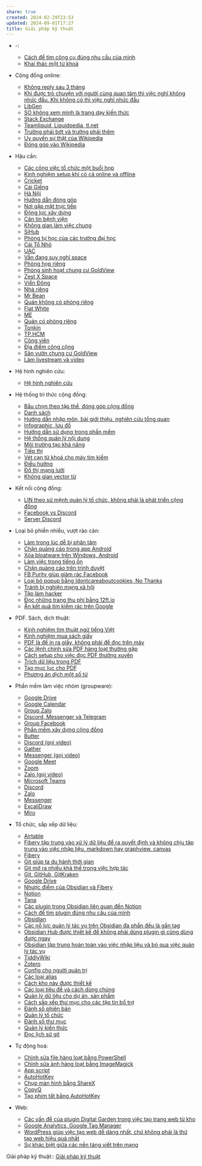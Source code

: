 ```yaml
---
share: true
created: 2024-02-29T23:53
updated: 2024-09-01T17:27
title: Giải pháp kỹ thuật
---
```


- \-: 
    - [Cách để tìm công cụ đúng nhu cầu của mình](./C%C3%A1ch%20%C4%91%E1%BB%83%20t%C3%ACm%20c%C3%B4ng%20c%E1%BB%A5%20%C4%91%C3%BAng%20nhu%20c%E1%BA%A7u%20c%E1%BB%A7a%20m%C3%ACnh.md)
    - [Khai thác một từ khoá](./Khai%20th%C3%A1c%20m%E1%BB%99t%20t%E1%BB%AB%20kho%C3%A1.md)

- Cộng đồng online: 
    - [Không reply sau 3 tháng](./C%E1%BB%99ng%20%C4%91%E1%BB%93ng%20online/Obsidian/Kh%C3%B4ng%20reply%20sau%203%20th%C3%A1ng.md)
    - [Khi được trò chuyện với người cùng quan tâm thì việc nghĩ không nhức đầu. Khi không có thì việc nghĩ nhức đầu](./C%E1%BB%99ng%20%C4%91%E1%BB%93ng%20online/Obsidian/Khi%20%C4%91%C6%B0%E1%BB%A3c%20tr%C3%B2%20chuy%E1%BB%87n%20v%E1%BB%9Bi%20ng%C6%B0%E1%BB%9Di%20c%C3%B9ng%20quan%20t%C3%A2m%20th%C3%AC%20vi%E1%BB%87c%20ngh%C4%A9%20kh%C3%B4ng%20nh%E1%BB%A9c%20%C4%91%E1%BA%A7u.%20Khi%20kh%C3%B4ng%20c%C3%B3%20th%C3%AC%20vi%E1%BB%87c%20ngh%C4%A9%20nh%E1%BB%A9c%20%C4%91%E1%BA%A7u.md)
    - [LibGen](./C%E1%BB%99ng%20%C4%91%E1%BB%93ng%20online/LibGen.md)
    - [SO không xem mình là trang dạy kiến thức](./C%E1%BB%99ng%20%C4%91%E1%BB%93ng%20online/Stack%20Exchange/SO%20kh%C3%B4ng%20xem%20m%C3%ACnh%20l%C3%A0%20trang%20d%E1%BA%A1y%20ki%E1%BA%BFn%20th%E1%BB%A9c.md)
    - [Stack Exchange](./C%E1%BB%99ng%20%C4%91%E1%BB%93ng%20online/Stack%20Exchange/index.md)
    - [Teamliquid, Liquidpedia, tl.net](./C%E1%BB%99ng%20%C4%91%E1%BB%93ng%20online/Teamliquid,%20Liquidpedia,%20tl.net.md)
    - [Trường phái bớt và trường phái thêm](./C%E1%BB%99ng%20%C4%91%E1%BB%93ng%20online/Wikipedia/Tr%C6%B0%E1%BB%9Dng%20ph%C3%A1i%20b%E1%BB%9Bt%20v%C3%A0%20tr%C6%B0%E1%BB%9Dng%20ph%C3%A1i%20th%C3%AAm.md)
    - [Uy quyền sự thật của Wikipedia](./C%E1%BB%99ng%20%C4%91%E1%BB%93ng%20online/Wikipedia/Uy%20quy%E1%BB%81n%20s%E1%BB%B1%20th%E1%BA%ADt%20c%E1%BB%A7a%20Wikipedia.md)
    - [Đóng góp vào Wikipedia](./C%E1%BB%99ng%20%C4%91%E1%BB%93ng%20online/Wikipedia/%C4%90%C3%B3ng%20g%C3%B3p%20v%C3%A0o%20Wikipedia.md)

- Hậu cần: 
    - [Các công việc tổ chức một buổi họp](./H%E1%BA%ADu%20c%E1%BA%A7n/C%C3%A1c%20c%C3%B4ng%20vi%E1%BB%87c%20t%E1%BB%95%20ch%E1%BB%A9c%20m%E1%BB%99t%20bu%E1%BB%95i%20h%E1%BB%8Dp.md)
    - [Kinh nghiệm setup khi có cả online và offline](./H%E1%BA%ADu%20c%E1%BA%A7n/Kinh%20nghi%E1%BB%87m%20setup%20khi%20c%C3%B3%20c%E1%BA%A3%20online%20v%C3%A0%20offline.md)
    - [Cricket](./H%E1%BA%ADu%20c%E1%BA%A7n/N%C6%A1i%20g%E1%BA%B7p%20m%E1%BA%B7t%20tr%E1%BB%B1c%20ti%E1%BA%BFp/H%C3%A0%20N%E1%BB%99i/Cricket.md)
    - [Cái Giếng](./H%E1%BA%ADu%20c%E1%BA%A7n/N%C6%A1i%20g%E1%BA%B7p%20m%E1%BA%B7t%20tr%E1%BB%B1c%20ti%E1%BA%BFp/H%C3%A0%20N%E1%BB%99i/C%C3%A1i%20Gi%E1%BA%BFng.md)
    - [Hà Nội](./H%E1%BA%ADu%20c%E1%BA%A7n/N%C6%A1i%20g%E1%BA%B7p%20m%E1%BA%B7t%20tr%E1%BB%B1c%20ti%E1%BA%BFp/H%C3%A0%20N%E1%BB%99i/index.md)
    - [Hướng dẫn đóng góp](./H%E1%BA%ADu%20c%E1%BA%A7n/N%C6%A1i%20g%E1%BA%B7p%20m%E1%BA%B7t%20tr%E1%BB%B1c%20ti%E1%BA%BFp/H%C6%B0%E1%BB%9Bng%20d%E1%BA%ABn%20%C4%91%C3%B3ng%20g%C3%B3p.md)
    - [Nơi gặp mặt trực tiếp](./H%E1%BA%ADu%20c%E1%BA%A7n/N%C6%A1i%20g%E1%BA%B7p%20m%E1%BA%B7t%20tr%E1%BB%B1c%20ti%E1%BA%BFp/index.md)
    - [Động lực xây dựng](./H%E1%BA%ADu%20c%E1%BA%A7n/N%C6%A1i%20g%E1%BA%B7p%20m%E1%BA%B7t%20tr%E1%BB%B1c%20ti%E1%BA%BFp/%C4%90%E1%BB%99ng%20l%E1%BB%B1c%20x%C3%A2y%20d%E1%BB%B1ng.md)
    - [Căn tin bệnh viện](./H%E1%BA%ADu%20c%E1%BA%A7n/N%C6%A1i%20g%E1%BA%B7p%20m%E1%BA%B7t%20tr%E1%BB%B1c%20ti%E1%BA%BFp/TP.HCM/Kh%C3%B4ng%20gian%20l%C3%A0m%20vi%E1%BB%87c%20chung/C%C4%83n%20tin%20b%E1%BB%87nh%20vi%E1%BB%87n.md)
    - [Không gian làm việc chung](./H%E1%BA%ADu%20c%E1%BA%A7n/N%C6%A1i%20g%E1%BA%B7p%20m%E1%BA%B7t%20tr%E1%BB%B1c%20ti%E1%BA%BFp/TP.HCM/Kh%C3%B4ng%20gian%20l%C3%A0m%20vi%E1%BB%87c%20chung/index.md)
    - [SiHub](./H%E1%BA%ADu%20c%E1%BA%A7n/N%C6%A1i%20g%E1%BA%B7p%20m%E1%BA%B7t%20tr%E1%BB%B1c%20ti%E1%BA%BFp/TP.HCM/Kh%C3%B4ng%20gian%20l%C3%A0m%20vi%E1%BB%87c%20chung/SiHub.md)
    - [Phòng tự học của các trường đại học](./H%E1%BA%ADu%20c%E1%BA%A7n/N%C6%A1i%20g%E1%BA%B7p%20m%E1%BA%B7t%20tr%E1%BB%B1c%20ti%E1%BA%BFp/TP.HCM/Kh%C3%B4ng%20gian%20l%C3%A0m%20vi%E1%BB%87c%20chung/Ph%C3%B2ng%20t%E1%BB%B1%20h%E1%BB%8Dc%20c%E1%BB%A7a%20c%C3%A1c%20tr%C6%B0%E1%BB%9Dng%20%C4%91%E1%BA%A1i%20h%E1%BB%8Dc.md)
    - [Cái Tổ Nhỏ](./H%E1%BA%ADu%20c%E1%BA%A7n/N%C6%A1i%20g%E1%BA%B7p%20m%E1%BA%B7t%20tr%E1%BB%B1c%20ti%E1%BA%BFp/TP.HCM/Ph%C3%B2ng%20h%E1%BB%8Dp%20ri%C3%AAng/C%C3%A1i%20T%E1%BB%95%20Nh%E1%BB%8F.md)
    - [UAC](./H%E1%BA%ADu%20c%E1%BA%A7n/N%C6%A1i%20g%E1%BA%B7p%20m%E1%BA%B7t%20tr%E1%BB%B1c%20ti%E1%BA%BFp/TP.HCM/Ph%C3%B2ng%20h%E1%BB%8Dp%20ri%C3%AAng/T%E1%BB%91i%20%C4%91a%2010%20ng%C6%B0%E1%BB%9Di/UAC.md)
    - [Vẫn đang suy nghĩ space](./H%E1%BA%ADu%20c%E1%BA%A7n/N%C6%A1i%20g%E1%BA%B7p%20m%E1%BA%B7t%20tr%E1%BB%B1c%20ti%E1%BA%BFp/TP.HCM/Ph%C3%B2ng%20h%E1%BB%8Dp%20ri%C3%AAng/T%E1%BB%91i%20%C4%91a%2010%20ng%C6%B0%E1%BB%9Di/V%E1%BA%ABn%20%C4%91ang%20suy%20ngh%C4%A9%20space.md)
    - [Phòng họp riêng](./H%E1%BA%ADu%20c%E1%BA%A7n/N%C6%A1i%20g%E1%BA%B7p%20m%E1%BA%B7t%20tr%E1%BB%B1c%20ti%E1%BA%BFp/TP.HCM/Ph%C3%B2ng%20h%E1%BB%8Dp%20ri%C3%AAng/index.md)
    - [Phòng sinh hoạt chung cư GoldView](./H%E1%BA%ADu%20c%E1%BA%A7n/N%C6%A1i%20g%E1%BA%B7p%20m%E1%BA%B7t%20tr%E1%BB%B1c%20ti%E1%BA%BFp/TP.HCM/Ph%C3%B2ng%20h%E1%BB%8Dp%20ri%C3%AAng/Ph%C3%B2ng%20sinh%20ho%E1%BA%A1t%20chung%20c%C6%B0%20GoldView.md)
    - [Zest X Space](./H%E1%BA%ADu%20c%E1%BA%A7n/N%C6%A1i%20g%E1%BA%B7p%20m%E1%BA%B7t%20tr%E1%BB%B1c%20ti%E1%BA%BFp/TP.HCM/Ph%C3%B2ng%20h%E1%BB%8Dp%20ri%C3%AAng/Zest%20X%20Space.md)
    - [Viễn Đông](./H%E1%BA%ADu%20c%E1%BA%A7n/N%C6%A1i%20g%E1%BA%B7p%20m%E1%BA%B7t%20tr%E1%BB%B1c%20ti%E1%BA%BFp/TP.HCM/Ph%C3%B2ng%20h%E1%BB%8Dp%20ri%C3%AAng/Vi%E1%BB%85n%20%C4%90%C3%B4ng.md)
    - [Nhà riêng](./H%E1%BA%ADu%20c%E1%BA%A7n/N%C6%A1i%20g%E1%BA%B7p%20m%E1%BA%B7t%20tr%E1%BB%B1c%20ti%E1%BA%BFp/TP.HCM/Nh%C3%A0%20ri%C3%AAng/index.md)
    - [Mr Bean](./H%E1%BA%ADu%20c%E1%BA%A7n/N%C6%A1i%20g%E1%BA%B7p%20m%E1%BA%B7t%20tr%E1%BB%B1c%20ti%E1%BA%BFp/TP.HCM/Qu%C3%A1n%20kh%C3%B4ng%20c%C3%B3%20ph%C3%B2ng%20ri%C3%AAng/Mr%20Bean.md)
    - [Quán không có phòng riêng](./H%E1%BA%ADu%20c%E1%BA%A7n/N%C6%A1i%20g%E1%BA%B7p%20m%E1%BA%B7t%20tr%E1%BB%B1c%20ti%E1%BA%BFp/TP.HCM/Qu%C3%A1n%20kh%C3%B4ng%20c%C3%B3%20ph%C3%B2ng%20ri%C3%AAng/index.md)
    - [Flat White](./H%E1%BA%ADu%20c%E1%BA%A7n/N%C6%A1i%20g%E1%BA%B7p%20m%E1%BA%B7t%20tr%E1%BB%B1c%20ti%E1%BA%BFp/TP.HCM/Qu%C3%A1n%20c%C3%B3%20ph%C3%B2ng%20ri%C3%AAng/Flat%20White.md)
    - [ME](./H%E1%BA%ADu%20c%E1%BA%A7n/N%C6%A1i%20g%E1%BA%B7p%20m%E1%BA%B7t%20tr%E1%BB%B1c%20ti%E1%BA%BFp/TP.HCM/Qu%C3%A1n%20c%C3%B3%20ph%C3%B2ng%20ri%C3%AAng/ME.md)
    - [Quán có phòng riêng](./H%E1%BA%ADu%20c%E1%BA%A7n/N%C6%A1i%20g%E1%BA%B7p%20m%E1%BA%B7t%20tr%E1%BB%B1c%20ti%E1%BA%BFp/TP.HCM/Qu%C3%A1n%20c%C3%B3%20ph%C3%B2ng%20ri%C3%AAng/index.md)
    - [Tonkin](./H%E1%BA%ADu%20c%E1%BA%A7n/N%C6%A1i%20g%E1%BA%B7p%20m%E1%BA%B7t%20tr%E1%BB%B1c%20ti%E1%BA%BFp/TP.HCM/Qu%C3%A1n%20c%C3%B3%20ph%C3%B2ng%20ri%C3%AAng/Tonkin.md)
    - [TP.HCM](./H%E1%BA%ADu%20c%E1%BA%A7n/N%C6%A1i%20g%E1%BA%B7p%20m%E1%BA%B7t%20tr%E1%BB%B1c%20ti%E1%BA%BFp/TP.HCM/index.md)
    - [Công viên](./H%E1%BA%ADu%20c%E1%BA%A7n/N%C6%A1i%20g%E1%BA%B7p%20m%E1%BA%B7t%20tr%E1%BB%B1c%20ti%E1%BA%BFp/TP.HCM/%C4%90%E1%BB%8Ba%20%C4%91i%E1%BB%83m%20c%C3%B4ng%20c%E1%BB%99ng/C%C3%B4ng%20vi%C3%AAn.md)
    - [Địa điểm công cộng](./H%E1%BA%ADu%20c%E1%BA%A7n/N%C6%A1i%20g%E1%BA%B7p%20m%E1%BA%B7t%20tr%E1%BB%B1c%20ti%E1%BA%BFp/TP.HCM/%C4%90%E1%BB%8Ba%20%C4%91i%E1%BB%83m%20c%C3%B4ng%20c%E1%BB%99ng/index.md)
    - [Sân vườn chung cư GoldView](./H%E1%BA%ADu%20c%E1%BA%A7n/N%C6%A1i%20g%E1%BA%B7p%20m%E1%BA%B7t%20tr%E1%BB%B1c%20ti%E1%BA%BFp/TP.HCM/%C4%90%E1%BB%8Ba%20%C4%91i%E1%BB%83m%20c%C3%B4ng%20c%E1%BB%99ng/S%C3%A2n%20v%C6%B0%E1%BB%9Dn%20chung%20c%C6%B0%20GoldView.md)
    - [Làm livestream và video](./H%E1%BA%ADu%20c%E1%BA%A7n/L%C3%A0m%20livestream%20v%C3%A0%20video.md)

- Hệ hình nghiên cứu: 
    - [Hệ hình nghiên cứu](./H%E1%BB%87%20h%C3%ACnh%20nghi%C3%AAn%20c%E1%BB%A9u/index.md)

- Hệ thống tri thức cộng đồng: 
    - [Bầu chọn theo tập thể, đóng góp cộng đồng](./H%E1%BB%87%20th%E1%BB%91ng%20tri%20th%E1%BB%A9c%20c%E1%BB%99ng%20%C4%91%E1%BB%93ng/B%E1%BA%A7u%20ch%E1%BB%8Dn%20theo%20t%E1%BA%ADp%20th%E1%BB%83,%20%C4%91%C3%B3ng%20g%C3%B3p%20c%E1%BB%99ng%20%C4%91%E1%BB%93ng.md)
    - [Danh sách](./H%E1%BB%87%20th%E1%BB%91ng%20tri%20th%E1%BB%A9c%20c%E1%BB%99ng%20%C4%91%E1%BB%93ng/Danh%20s%C3%A1ch.md)
    - [Hướng dẫn nhập môn, bài giới thiệu, nghiên cứu tổng quan](./H%E1%BB%87%20th%E1%BB%91ng%20tri%20th%E1%BB%A9c%20c%E1%BB%99ng%20%C4%91%E1%BB%93ng/H%C6%B0%E1%BB%9Bng%20d%E1%BA%ABn%20nh%E1%BA%ADp%20m%C3%B4n,%20b%C3%A0i%20gi%E1%BB%9Bi%20thi%E1%BB%87u,%20nghi%C3%AAn%20c%E1%BB%A9u%20t%E1%BB%95ng%20quan.md)
    - [Infographic, lưu đồ](./H%E1%BB%87%20th%E1%BB%91ng%20tri%20th%E1%BB%A9c%20c%E1%BB%99ng%20%C4%91%E1%BB%93ng/Infographic,%20l%C6%B0u%20%C4%91%E1%BB%93.md)
    - [Hướng dẫn sử dụng trong phần mềm](./H%E1%BB%87%20th%E1%BB%91ng%20tri%20th%E1%BB%A9c%20c%E1%BB%99ng%20%C4%91%E1%BB%93ng/H%C6%B0%E1%BB%9Bng%20d%E1%BA%ABn%20s%E1%BB%AD%20d%E1%BB%A5ng%20trong%20ph%E1%BA%A7n%20m%E1%BB%81m.md)
    - [Hệ thống quản lý nội dung](./H%E1%BB%87%20th%E1%BB%91ng%20tri%20th%E1%BB%A9c%20c%E1%BB%99ng%20%C4%91%E1%BB%93ng/H%E1%BB%87%20th%E1%BB%91ng%20qu%E1%BA%A3n%20l%C3%BD%20n%E1%BB%99i%20dung.md)
    - [Môi trường tạo khả năng](./H%E1%BB%87%20th%E1%BB%91ng%20tri%20th%E1%BB%A9c%20c%E1%BB%99ng%20%C4%91%E1%BB%93ng/M%C3%B4i%20tr%C6%B0%E1%BB%9Dng%20t%E1%BA%A1o%20kh%E1%BA%A3%20n%C4%83ng.md)
    - [Tiếp thị](./H%E1%BB%87%20th%E1%BB%91ng%20tri%20th%E1%BB%A9c%20c%E1%BB%99ng%20%C4%91%E1%BB%93ng/Ti%E1%BA%BFp%20th%E1%BB%8B.md)
    - [Vét cạn từ khoá cho máy tìm kiếm](./H%E1%BB%87%20th%E1%BB%91ng%20tri%20th%E1%BB%A9c%20c%E1%BB%99ng%20%C4%91%E1%BB%93ng/V%C3%A9t%20c%E1%BA%A1n%20t%E1%BB%AB%20kho%C3%A1%20cho%20m%C3%A1y%20t%C3%ACm%20ki%E1%BA%BFm.md)
    - [Điều hướng](./H%E1%BB%87%20th%E1%BB%91ng%20tri%20th%E1%BB%A9c%20c%E1%BB%99ng%20%C4%91%E1%BB%93ng/%C4%90i%E1%BB%81u%20h%C6%B0%E1%BB%9Bng.md)
    - [Đồ thị mạng lưới](./H%E1%BB%87%20th%E1%BB%91ng%20tri%20th%E1%BB%A9c%20c%E1%BB%99ng%20%C4%91%E1%BB%93ng/%C4%90%E1%BB%93%20th%E1%BB%8B%20m%E1%BA%A1ng%20l%C6%B0%E1%BB%9Bi.md)
    - [Không gian vector từ](./H%E1%BB%87%20th%E1%BB%91ng%20tri%20th%E1%BB%A9c%20c%E1%BB%99ng%20%C4%91%E1%BB%93ng/Kh%C3%B4ng%20gian%20vector%20t%E1%BB%AB.md)

- Kết nối cộng đồng: 
    - [LIN theo sứ mệnh quản lý tổ chức, không phải là phát triển cộng đồng](./K%E1%BA%BFt%20n%E1%BB%91i%20c%E1%BB%99ng%20%C4%91%E1%BB%93ng/LIN%20theo%20s%E1%BB%A9%20m%E1%BB%87nh%20qu%E1%BA%A3n%20l%C3%BD%20t%E1%BB%95%20ch%E1%BB%A9c,%20kh%C3%B4ng%20ph%E1%BA%A3i%20l%C3%A0%20ph%C3%A1t%20tri%E1%BB%83n%20c%E1%BB%99ng%20%C4%91%E1%BB%93ng.md)
    - [Facebook vs Discord](./K%E1%BA%BFt%20n%E1%BB%91i%20c%E1%BB%99ng%20%C4%91%E1%BB%93ng/Facebook%20vs%20Discord.md)
    - [Server Discord](./K%E1%BA%BFt%20n%E1%BB%91i%20c%E1%BB%99ng%20%C4%91%E1%BB%93ng/Server%20Discord.md)

- Loại bỏ phiền nhiễu, vượt rào cản: 
    - [Làm trong lúc dễ bị phân tâm](./Lo%E1%BA%A1i%20b%E1%BB%8F%20phi%E1%BB%81n%20nhi%E1%BB%85u,%20v%C6%B0%E1%BB%A3t%20r%C3%A0o%20c%E1%BA%A3n/L%C3%A0m%20trong%20l%C3%BAc%20d%E1%BB%85%20b%E1%BB%8B%20ph%C3%A2n%20t%C3%A2m.md)
    - [Chặn quảng cáo trong app Android](./Lo%E1%BA%A1i%20b%E1%BB%8F%20phi%E1%BB%81n%20nhi%E1%BB%85u,%20v%C6%B0%E1%BB%A3t%20r%C3%A0o%20c%E1%BA%A3n/H%E1%BB%87%20%C4%91i%E1%BB%81u%20h%C3%A0nh/Ch%E1%BA%B7n%20qu%E1%BA%A3ng%20c%C3%A1o%20trong%20app%20Android.md)
    - [Xóa bloatware trên Windows, Android](./Lo%E1%BA%A1i%20b%E1%BB%8F%20phi%E1%BB%81n%20nhi%E1%BB%85u,%20v%C6%B0%E1%BB%A3t%20r%C3%A0o%20c%E1%BA%A3n/H%E1%BB%87%20%C4%91i%E1%BB%81u%20h%C3%A0nh/X%C3%B3a%20bloatware%20tr%C3%AAn%20Windows,%20Android.md)
    - [Làm việc trong tiếng ồn](./Lo%E1%BA%A1i%20b%E1%BB%8F%20phi%E1%BB%81n%20nhi%E1%BB%85u,%20v%C6%B0%E1%BB%A3t%20r%C3%A0o%20c%E1%BA%A3n/L%C3%A0m%20vi%E1%BB%87c%20trong%20ti%E1%BA%BFng%20%E1%BB%93n.md)
    - [Chặn quảng cáo trên trình duyệt](./Lo%E1%BA%A1i%20b%E1%BB%8F%20phi%E1%BB%81n%20nhi%E1%BB%85u,%20v%C6%B0%E1%BB%A3t%20r%C3%A0o%20c%E1%BA%A3n/Web/Ch%E1%BA%B7n%20qu%E1%BA%A3ng%20c%C3%A1o%20tr%C3%AAn%20tr%C3%ACnh%20duy%E1%BB%87t.md)
    - [FB Purity giúp giảm rác Facebook](./Lo%E1%BA%A1i%20b%E1%BB%8F%20phi%E1%BB%81n%20nhi%E1%BB%85u,%20v%C6%B0%E1%BB%A3t%20r%C3%A0o%20c%E1%BA%A3n/Web/FB%20Purity%20gi%C3%BAp%20gi%E1%BA%A3m%20r%C3%A1c%20Facebook.md)
    - [Loại bỏ popup bằng Idontcareaboutcookies, No Thanks](./Lo%E1%BA%A1i%20b%E1%BB%8F%20phi%E1%BB%81n%20nhi%E1%BB%85u,%20v%C6%B0%E1%BB%A3t%20r%C3%A0o%20c%E1%BA%A3n/Web/Lo%E1%BA%A1i%20b%E1%BB%8F%20popup%20b%E1%BA%B1ng%20Idontcareaboutcookies,%20No%20Thanks.md)
    - [Tránh bị nghiện mạng xã hội](./Lo%E1%BA%A1i%20b%E1%BB%8F%20phi%E1%BB%81n%20nhi%E1%BB%85u,%20v%C6%B0%E1%BB%A3t%20r%C3%A0o%20c%E1%BA%A3n/Web/Tr%C3%A1nh%20b%E1%BB%8B%20nghi%E1%BB%87n%20m%E1%BA%A1ng%20x%C3%A3%20h%E1%BB%99i.md)
    - [Tập làm hacker](./Lo%E1%BA%A1i%20b%E1%BB%8F%20phi%E1%BB%81n%20nhi%E1%BB%85u,%20v%C6%B0%E1%BB%A3t%20r%C3%A0o%20c%E1%BA%A3n/Web/T%E1%BA%ADp%20l%C3%A0m%20hacker.md)
    - [Đọc những trang thu phí bằng 12ft.io](./Lo%E1%BA%A1i%20b%E1%BB%8F%20phi%E1%BB%81n%20nhi%E1%BB%85u,%20v%C6%B0%E1%BB%A3t%20r%C3%A0o%20c%E1%BA%A3n/Web/%C4%90%E1%BB%8Dc%20nh%E1%BB%AFng%20trang%20thu%20ph%C3%AD%20b%E1%BA%B1ng%2012ft.io.md)
    - [Ẩn kết quả tìm kiếm rác trên Google](./Lo%E1%BA%A1i%20b%E1%BB%8F%20phi%E1%BB%81n%20nhi%E1%BB%85u,%20v%C6%B0%E1%BB%A3t%20r%C3%A0o%20c%E1%BA%A3n/Web/%E1%BA%A8n%20k%E1%BA%BFt%20qu%E1%BA%A3%20t%C3%ACm%20ki%E1%BA%BFm%20r%C3%A1c%20tr%C3%AAn%20Google.md)

- PDF. Sách, dịch thuật: 
    - [Kinh nghiệm tìm thuật ngữ tiếng Việt](./PDF.%20S%C3%A1ch,%20d%E1%BB%8Bch%20thu%E1%BA%ADt/Kinh%20nghi%E1%BB%87m%20t%C3%ACm%20thu%E1%BA%ADt%20ng%E1%BB%AF%20ti%E1%BA%BFng%20Vi%E1%BB%87t.md)
    - [Kinh nghiệm mua sách giấy](./PDF.%20S%C3%A1ch,%20d%E1%BB%8Bch%20thu%E1%BA%ADt/Kinh%20nghi%E1%BB%87m%20mua%20s%C3%A1ch%20gi%E1%BA%A5y.md)
    - [PDF là để in ra giấy, không phải để đọc trên máy](./PDF.%20S%C3%A1ch,%20d%E1%BB%8Bch%20thu%E1%BA%ADt/PDF/PDF%20l%C3%A0%20%C4%91%E1%BB%83%20in%20ra%20gi%E1%BA%A5y,%20kh%C3%B4ng%20ph%E1%BA%A3i%20%C4%91%E1%BB%83%20%C4%91%E1%BB%8Dc%20tr%C3%AAn%20m%C3%A1y.md)
    - [Các lệnh chỉnh sửa PDF hàng loạt thường gặp](./PDF.%20S%C3%A1ch,%20d%E1%BB%8Bch%20thu%E1%BA%ADt/PDF/C%C3%A1c%20l%E1%BB%87nh%20ch%E1%BB%89nh%20s%E1%BB%ADa%20PDF%20h%C3%A0ng%20lo%E1%BA%A1t%20th%C6%B0%E1%BB%9Dng%20g%E1%BA%B7p.md)
    - [Cách setup cho việc đọc PDF thường xuyên](./PDF.%20S%C3%A1ch,%20d%E1%BB%8Bch%20thu%E1%BA%ADt/PDF/C%C3%A1ch%20setup%20cho%20vi%E1%BB%87c%20%C4%91%E1%BB%8Dc%20PDF%20th%C6%B0%E1%BB%9Dng%20xuy%C3%AAn.md)
    - [Trích dữ liệu trong PDF](./PDF.%20S%C3%A1ch,%20d%E1%BB%8Bch%20thu%E1%BA%ADt/PDF/Tr%C3%ADch%20d%E1%BB%AF%20li%E1%BB%87u%20trong%20PDF)
    - [Tạo mục lục cho PDF](./PDF.%20S%C3%A1ch,%20d%E1%BB%8Bch%20thu%E1%BA%ADt/PDF/T%E1%BA%A1o%20m%E1%BB%A5c%20l%E1%BB%A5c%20cho%20PDF)
    - [Phương án dịch một số từ](./PDF.%20S%C3%A1ch,%20d%E1%BB%8Bch%20thu%E1%BA%ADt/Ph%C6%B0%C6%A1ng%20%C3%A1n%20d%E1%BB%8Bch%20m%E1%BB%99t%20s%E1%BB%91%20t%E1%BB%AB.md)

- Phần mềm làm việc nhóm (groupware): 
    - [Google Drive](./Ph%E1%BA%A7n%20m%E1%BB%81m%20l%C3%A0m%20vi%E1%BB%87c%20nh%C3%B3m%20(groupware)/Google%20Drive.md)
    - [Google Calendar](./Ph%E1%BA%A7n%20m%E1%BB%81m%20l%C3%A0m%20vi%E1%BB%87c%20nh%C3%B3m%20(groupware)/Google%20Calendar.md)
    - [Group Zalo](./Ph%E1%BA%A7n%20m%E1%BB%81m%20l%C3%A0m%20vi%E1%BB%87c%20nh%C3%B3m%20(groupware)/Ph%E1%BA%A7n%20m%E1%BB%81m%20x%C3%A2y%20d%E1%BB%B1ng%20c%E1%BB%99ng%20%C4%91%E1%BB%93ng/Group%20Zalo.md)
    - [Discord, Messenger và Telegram](./Ph%E1%BA%A7n%20m%E1%BB%81m%20l%C3%A0m%20vi%E1%BB%87c%20nh%C3%B3m%20(groupware)/Ph%E1%BA%A7n%20m%E1%BB%81m%20x%C3%A2y%20d%E1%BB%B1ng%20c%E1%BB%99ng%20%C4%91%E1%BB%93ng/Discord,%20Messenger%20v%C3%A0%20Telegram.md)
    - [Group Facebook](./Ph%E1%BA%A7n%20m%E1%BB%81m%20l%C3%A0m%20vi%E1%BB%87c%20nh%C3%B3m%20(groupware)/Ph%E1%BA%A7n%20m%E1%BB%81m%20x%C3%A2y%20d%E1%BB%B1ng%20c%E1%BB%99ng%20%C4%91%E1%BB%93ng/Group%20Facebook.md)
    - [Phần mềm xây dựng cộng đồng](./Ph%E1%BA%A7n%20m%E1%BB%81m%20l%C3%A0m%20vi%E1%BB%87c%20nh%C3%B3m%20(groupware)/Ph%E1%BA%A7n%20m%E1%BB%81m%20x%C3%A2y%20d%E1%BB%B1ng%20c%E1%BB%99ng%20%C4%91%E1%BB%93ng/index.md)
    - [Butter](./Ph%E1%BA%A7n%20m%E1%BB%81m%20l%C3%A0m%20vi%E1%BB%87c%20nh%C3%B3m%20(groupware)/Ph%E1%BA%A7n%20m%E1%BB%81m%20g%E1%BB%8Di%20video/Butter.md)
    - [Discord (gọi video)](./Ph%E1%BA%A7n%20m%E1%BB%81m%20l%C3%A0m%20vi%E1%BB%87c%20nh%C3%B3m%20(groupware)/Ph%E1%BA%A7n%20m%E1%BB%81m%20g%E1%BB%8Di%20video/Discord%20(g%E1%BB%8Di%20video).md)
    - [Gather](./Ph%E1%BA%A7n%20m%E1%BB%81m%20l%C3%A0m%20vi%E1%BB%87c%20nh%C3%B3m%20(groupware)/Ph%E1%BA%A7n%20m%E1%BB%81m%20g%E1%BB%8Di%20video/Gather.md)
    - [Messenger (gọi video)](./Ph%E1%BA%A7n%20m%E1%BB%81m%20l%C3%A0m%20vi%E1%BB%87c%20nh%C3%B3m%20(groupware)/Ph%E1%BA%A7n%20m%E1%BB%81m%20g%E1%BB%8Di%20video/Messenger%20(g%E1%BB%8Di%20video).md)
    - [Google Meet](./Ph%E1%BA%A7n%20m%E1%BB%81m%20l%C3%A0m%20vi%E1%BB%87c%20nh%C3%B3m%20(groupware)/Ph%E1%BA%A7n%20m%E1%BB%81m%20g%E1%BB%8Di%20video/Google%20Meet.md)
    - [Zoom](./Ph%E1%BA%A7n%20m%E1%BB%81m%20l%C3%A0m%20vi%E1%BB%87c%20nh%C3%B3m%20(groupware)/Ph%E1%BA%A7n%20m%E1%BB%81m%20g%E1%BB%8Di%20video/Zoom.md)
    - [Zalo (gọi video)](./Ph%E1%BA%A7n%20m%E1%BB%81m%20l%C3%A0m%20vi%E1%BB%87c%20nh%C3%B3m%20(groupware)/Ph%E1%BA%A7n%20m%E1%BB%81m%20g%E1%BB%8Di%20video/Zalo%20(g%E1%BB%8Di%20video).md)
    - [Microsoft Teams](./Ph%E1%BA%A7n%20m%E1%BB%81m%20l%C3%A0m%20vi%E1%BB%87c%20nh%C3%B3m%20(groupware)/Ph%E1%BA%A7n%20m%E1%BB%81m%20g%E1%BB%8Di%20video/Microsoft%20Teams.md)
    - [Discord](./Ph%E1%BA%A7n%20m%E1%BB%81m%20l%C3%A0m%20vi%E1%BB%87c%20nh%C3%B3m%20(groupware)/Ph%E1%BA%A7n%20m%E1%BB%81m%20chat%20nh%C3%B3m/Discord.md)
    - [Zalo](./Ph%E1%BA%A7n%20m%E1%BB%81m%20l%C3%A0m%20vi%E1%BB%87c%20nh%C3%B3m%20(groupware)/Ph%E1%BA%A7n%20m%E1%BB%81m%20chat%20nh%C3%B3m/Zalo.md)
    - [Messenger](./Ph%E1%BA%A7n%20m%E1%BB%81m%20l%C3%A0m%20vi%E1%BB%87c%20nh%C3%B3m%20(groupware)/Ph%E1%BA%A7n%20m%E1%BB%81m%20chat%20nh%C3%B3m/Messenger.md)
    - [ExcaliDraw](./Ph%E1%BA%A7n%20m%E1%BB%81m%20l%C3%A0m%20vi%E1%BB%87c%20nh%C3%B3m%20(groupware)/Ph%E1%BA%A7n%20m%E1%BB%81m%20minh%20ho%E1%BA%A1%20cho%20nh%C3%B3m/ExcaliDraw)
    - [Miro](./Ph%E1%BA%A7n%20m%E1%BB%81m%20l%C3%A0m%20vi%E1%BB%87c%20nh%C3%B3m%20(groupware)/Ph%E1%BA%A7n%20m%E1%BB%81m%20minh%20ho%E1%BA%A1%20cho%20nh%C3%B3m/Miro.md)

- Tổ chức, sắp xếp dữ liệu: 
    - [Airtable](./T%E1%BB%95%20ch%E1%BB%A9c,%20s%E1%BA%AFp%20x%E1%BA%BFp%20d%E1%BB%AF%20li%E1%BB%87u/Ch%C6%B0%C6%A1ng%20tr%C3%ACnh/Airtable.md)
    - [Fibery tập trung vào xử lý dữ liệu để ra quyết định và không chịu tập trung vào việc nhập liệu, markdown hay graphview, canvas](./T%E1%BB%95%20ch%E1%BB%A9c,%20s%E1%BA%AFp%20x%E1%BA%BFp%20d%E1%BB%AF%20li%E1%BB%87u/Ch%C6%B0%C6%A1ng%20tr%C3%ACnh/Fibery%20t%E1%BA%ADp%20trung%20v%C3%A0o%20x%E1%BB%AD%20l%C3%BD%20d%E1%BB%AF%20li%E1%BB%87u%20%C4%91%E1%BB%83%20ra%20quy%E1%BA%BFt%20%C4%91%E1%BB%8Bnh%20v%C3%A0%20kh%C3%B4ng%20ch%E1%BB%8Bu%20t%E1%BA%ADp%20trung%20v%C3%A0o%20vi%E1%BB%87c%20nh%E1%BA%ADp%20li%E1%BB%87u,%20markdown%20hay%20graphview,%20canvas.md)
    - [Fibery](./T%E1%BB%95%20ch%E1%BB%A9c,%20s%E1%BA%AFp%20x%E1%BA%BFp%20d%E1%BB%AF%20li%E1%BB%87u/Ch%C6%B0%C6%A1ng%20tr%C3%ACnh/Fibery.md)
    - [Git giúp ta du hành thời gian](./T%E1%BB%95%20ch%E1%BB%A9c,%20s%E1%BA%AFp%20x%E1%BA%BFp%20d%E1%BB%AF%20li%E1%BB%87u/Ch%C6%B0%C6%A1ng%20tr%C3%ACnh/Git/Git%20gi%C3%BAp%20ta%20du%20h%C3%A0nh%20th%E1%BB%9Di%20gian.md)
    - [Git mở ra nhiều khả thể trong việc hợp tác](./T%E1%BB%95%20ch%E1%BB%A9c,%20s%E1%BA%AFp%20x%E1%BA%BFp%20d%E1%BB%AF%20li%E1%BB%87u/Ch%C6%B0%C6%A1ng%20tr%C3%ACnh/Git/Git%20m%E1%BB%9F%20ra%20nhi%E1%BB%81u%20kh%E1%BA%A3%20th%E1%BB%83%20trong%20vi%E1%BB%87c%20h%E1%BB%A3p%20t%C3%A1c.md)
    - [Git, GitHub, GitKraken](./T%E1%BB%95%20ch%E1%BB%A9c,%20s%E1%BA%AFp%20x%E1%BA%BFp%20d%E1%BB%AF%20li%E1%BB%87u/Ch%C6%B0%C6%A1ng%20tr%C3%ACnh/Git/Git,%20GitHub,%20GitKraken.md)
    - [Google Drive](./T%E1%BB%95%20ch%E1%BB%A9c,%20s%E1%BA%AFp%20x%E1%BA%BFp%20d%E1%BB%AF%20li%E1%BB%87u/Ch%C6%B0%C6%A1ng%20tr%C3%ACnh/Google%20Drive.md)
    - [Nhược điểm của Obsidian và Fibery](./T%E1%BB%95%20ch%E1%BB%A9c,%20s%E1%BA%AFp%20x%E1%BA%BFp%20d%E1%BB%AF%20li%E1%BB%87u/Ch%C6%B0%C6%A1ng%20tr%C3%ACnh/Nh%C6%B0%E1%BB%A3c%20%C4%91i%E1%BB%83m%20c%E1%BB%A7a%20Obsidian%20v%C3%A0%20Fibery.md)
    - [Notion](./T%E1%BB%95%20ch%E1%BB%A9c,%20s%E1%BA%AFp%20x%E1%BA%BFp%20d%E1%BB%AF%20li%E1%BB%87u/Ch%C6%B0%C6%A1ng%20tr%C3%ACnh/Notion.md)
    - [Tana](./T%E1%BB%95%20ch%E1%BB%A9c,%20s%E1%BA%AFp%20x%E1%BA%BFp%20d%E1%BB%AF%20li%E1%BB%87u/Ch%C6%B0%C6%A1ng%20tr%C3%ACnh/Tana.md)
    - [Các plugin trong Obsidian liên quan đến Notion](./T%E1%BB%95%20ch%E1%BB%A9c,%20s%E1%BA%AFp%20x%E1%BA%BFp%20d%E1%BB%AF%20li%E1%BB%87u/Ch%C6%B0%C6%A1ng%20tr%C3%ACnh/Obsidian/C%C3%A1c%20plugin%20trong%20Obsidian%20li%C3%AAn%20quan%20%C4%91%E1%BA%BFn%20Notion.md)
    - [Cách để tìm plugin đúng nhu cầu của mình](./T%E1%BB%95%20ch%E1%BB%A9c,%20s%E1%BA%AFp%20x%E1%BA%BFp%20d%E1%BB%AF%20li%E1%BB%87u/Ch%C6%B0%C6%A1ng%20tr%C3%ACnh/Obsidian/C%C3%A1ch%20%C4%91%E1%BB%83%20t%C3%ACm%20plugin%20%C4%91%C3%BAng%20nhu%20c%E1%BA%A7u%20c%E1%BB%A7a%20m%C3%ACnh.md)
    - [Obsidian](./T%E1%BB%95%20ch%E1%BB%A9c,%20s%E1%BA%AFp%20x%E1%BA%BFp%20d%E1%BB%AF%20li%E1%BB%87u/Ch%C6%B0%C6%A1ng%20tr%C3%ACnh/Obsidian/index.md)
    - [Các nỗ lực quản lý tác vụ trên Obsidian đa phần đều là gắn tag](./T%E1%BB%95%20ch%E1%BB%A9c,%20s%E1%BA%AFp%20x%E1%BA%BFp%20d%E1%BB%AF%20li%E1%BB%87u/Ch%C6%B0%C6%A1ng%20tr%C3%ACnh/Obsidian/C%C3%A1c%20n%E1%BB%97%20l%E1%BB%B1c%20qu%E1%BA%A3n%20l%C3%BD%20t%C3%A1c%20v%E1%BB%A5%20tr%C3%AAn%20Obsidian%20%C4%91a%20ph%E1%BA%A7n%20%C4%91%E1%BB%81u%20l%C3%A0%20g%E1%BA%AFn%20tag.md)
    - [Obsidian Hub được thiết kế để không phải dùng plugin gì cũng dùng được ngay](./T%E1%BB%95%20ch%E1%BB%A9c,%20s%E1%BA%AFp%20x%E1%BA%BFp%20d%E1%BB%AF%20li%E1%BB%87u/Ch%C6%B0%C6%A1ng%20tr%C3%ACnh/Obsidian/Obsidian%20Hub%20%C4%91%C6%B0%E1%BB%A3c%20thi%E1%BA%BFt%20k%E1%BA%BF%20%C4%91%E1%BB%83%20kh%C3%B4ng%20ph%E1%BA%A3i%20d%C3%B9ng%20plugin%20g%C3%AC%20c%C5%A9ng%20d%C3%B9ng%20%C4%91%C6%B0%E1%BB%A3c%20ngay.md)
    - [Obsidian tập trung hoàn toàn vào việc nhập liệu và bỏ qua việc quản lý tác vụ](./T%E1%BB%95%20ch%E1%BB%A9c,%20s%E1%BA%AFp%20x%E1%BA%BFp%20d%E1%BB%AF%20li%E1%BB%87u/Ch%C6%B0%C6%A1ng%20tr%C3%ACnh/Obsidian/Obsidian%20t%E1%BA%ADp%20trung%20ho%C3%A0n%20to%C3%A0n%20v%C3%A0o%20vi%E1%BB%87c%20nh%E1%BA%ADp%20li%E1%BB%87u%20v%C3%A0%20b%E1%BB%8F%20qua%20vi%E1%BB%87c%20qu%E1%BA%A3n%20l%C3%BD%20t%C3%A1c%20v%E1%BB%A5.md)
    - [TiddlyWiki](./T%E1%BB%95%20ch%E1%BB%A9c,%20s%E1%BA%AFp%20x%E1%BA%BFp%20d%E1%BB%AF%20li%E1%BB%87u/Ch%C6%B0%C6%A1ng%20tr%C3%ACnh/TiddlyWiki.md)
    - [Zotero](./T%E1%BB%95%20ch%E1%BB%A9c,%20s%E1%BA%AFp%20x%E1%BA%BFp%20d%E1%BB%AF%20li%E1%BB%87u/Ch%C6%B0%C6%A1ng%20tr%C3%ACnh/Zotero.md)
    - [Config cho người quản trị](./T%E1%BB%95%20ch%E1%BB%A9c,%20s%E1%BA%AFp%20x%E1%BA%BFp%20d%E1%BB%AF%20li%E1%BB%87u/Config%20cho%20ng%C6%B0%E1%BB%9Di%20qu%E1%BA%A3n%20tr%E1%BB%8B.md)
    - [Các loại alias](./T%E1%BB%95%20ch%E1%BB%A9c,%20s%E1%BA%AFp%20x%E1%BA%BFp%20d%E1%BB%AF%20li%E1%BB%87u/C%C3%A1c%20lo%E1%BA%A1i%20alias.md)
    - [Cách kho này được thiết kế](./T%E1%BB%95%20ch%E1%BB%A9c,%20s%E1%BA%AFp%20x%E1%BA%BFp%20d%E1%BB%AF%20li%E1%BB%87u/C%C3%A1ch%20kho%20n%C3%A0y%20%C4%91%C6%B0%E1%BB%A3c%20thi%E1%BA%BFt%20k%E1%BA%BF.md)
    - [Các loại tiêu đề và cách dùng chúng](./T%E1%BB%95%20ch%E1%BB%A9c,%20s%E1%BA%AFp%20x%E1%BA%BFp%20d%E1%BB%AF%20li%E1%BB%87u/C%C3%A1c%20lo%E1%BA%A1i%20ti%C3%AAu%20%C4%91%E1%BB%81%20v%C3%A0%20c%C3%A1ch%20d%C3%B9ng%20ch%C3%BAng.md)
    - [Quản lý dữ liệu cho dự án, sản phẩm](./T%E1%BB%95%20ch%E1%BB%A9c,%20s%E1%BA%AFp%20x%E1%BA%BFp%20d%E1%BB%AF%20li%E1%BB%87u/Qu%E1%BA%A3n%20l%C3%BD%20d%E1%BB%AF%20li%E1%BB%87u%20cho%20d%E1%BB%B1%20%C3%A1n,%20s%E1%BA%A3n%20ph%E1%BA%A9m.md)
    - [Cách sắp xếp thư mục cho các tập tin bổ trợ](./T%E1%BB%95%20ch%E1%BB%A9c,%20s%E1%BA%AFp%20x%E1%BA%BFp%20d%E1%BB%AF%20li%E1%BB%87u/C%C3%A1ch%20s%E1%BA%AFp%20x%E1%BA%BFp%20th%C6%B0%20m%E1%BB%A5c%20cho%20c%C3%A1c%20t%E1%BA%ADp%20tin%20b%E1%BB%95%20tr%E1%BB%A3.md)
    - [Đánh số phiên bản](./T%E1%BB%95%20ch%E1%BB%A9c,%20s%E1%BA%AFp%20x%E1%BA%BFp%20d%E1%BB%AF%20li%E1%BB%87u/%C4%90%C3%A1nh%20s%E1%BB%91%20phi%C3%AAn%20b%E1%BA%A3n.md)
    - [Quản lý tổ chức](./T%E1%BB%95%20ch%E1%BB%A9c,%20s%E1%BA%AFp%20x%E1%BA%BFp%20d%E1%BB%AF%20li%E1%BB%87u/Qu%E1%BA%A3n%20l%C3%BD%20t%E1%BB%95%20ch%E1%BB%A9c.md)
    - [Đánh số thư mục](./T%E1%BB%95%20ch%E1%BB%A9c,%20s%E1%BA%AFp%20x%E1%BA%BFp%20d%E1%BB%AF%20li%E1%BB%87u/%C4%90%C3%A1nh%20s%E1%BB%91%20th%C6%B0%20m%E1%BB%A5c.md)
    - [Quản lý kiến thức](./T%E1%BB%95%20ch%E1%BB%A9c,%20s%E1%BA%AFp%20x%E1%BA%BFp%20d%E1%BB%AF%20li%E1%BB%87u/Qu%E1%BA%A3n%20l%C3%BD%20ki%E1%BA%BFn%20th%E1%BB%A9c.md)
    - [Đọc lịch sử git](./T%E1%BB%95%20ch%E1%BB%A9c,%20s%E1%BA%AFp%20x%E1%BA%BFp%20d%E1%BB%AF%20li%E1%BB%87u/%C4%90%E1%BB%8Dc%20l%E1%BB%8Bch%20s%E1%BB%AD%20git.md)

- Tự động hoá: 
    - [Chỉnh sửa file hàng loạt bằng PowerShell](./T%E1%BB%B1%20%C4%91%E1%BB%99ng%20ho%C3%A1/Ch%E1%BB%89nh%20s%E1%BB%ADa%20file%20h%C3%A0ng%20lo%E1%BA%A1t%20b%E1%BA%B1ng%20PowerShell.md)
    - [Chỉnh sửa ảnh hàng loạt bằng ImageMagick](./T%E1%BB%B1%20%C4%91%E1%BB%99ng%20ho%C3%A1/Ch%E1%BB%89nh%20s%E1%BB%ADa%20%E1%BA%A3nh%20h%C3%A0ng%20lo%E1%BA%A1t%20b%E1%BA%B1ng%20ImageMagick.md)
    - [App script](./T%E1%BB%B1%20%C4%91%E1%BB%99ng%20ho%C3%A1/App%20script.md)
    - [AutoHotKey](./T%E1%BB%B1%20%C4%91%E1%BB%99ng%20ho%C3%A1/AutoHotKey.md)
    - [Chụp màn hình bằng ShareX](./T%E1%BB%B1%20%C4%91%E1%BB%99ng%20ho%C3%A1/Ch%E1%BB%A5p%20m%C3%A0n%20h%C3%ACnh%20b%E1%BA%B1ng%20ShareX.md)
    - [CopyQ](./T%E1%BB%B1%20%C4%91%E1%BB%99ng%20ho%C3%A1/CopyQ.md)
    - [Tạo phím tắt bằng AutoHotKey](./T%E1%BB%B1%20%C4%91%E1%BB%99ng%20ho%C3%A1/T%E1%BA%A1o%20ph%C3%ADm%20t%E1%BA%AFt%20b%E1%BA%B1ng%20AutoHotKey.md)

- Web: 
    - [Các vấn đề của plugin Digital Garden trong việc tạo trang web từ kho](./Web/C%C3%A1c%20v%E1%BA%A5n%20%C4%91%E1%BB%81%20c%E1%BB%A7a%20plugin%20Digital%20Garden%20trong%20vi%E1%BB%87c%20t%E1%BA%A1o%20trang%20web%20t%E1%BB%AB%20kho.md)
    - [Google Analytics, Google Tag Manager](./Web/Google%20Analytics,%20Google%20Tag%20Manager.md)
    - [WordPress giúp việc tạo web dễ dàng nhất, chứ không phải là thứ tạo web hiệu quả nhất](./Web/WordPress%20gi%C3%BAp%20vi%E1%BB%87c%20t%E1%BA%A1o%20web%20d%E1%BB%85%20d%C3%A0ng%20nh%E1%BA%A5t,%20ch%E1%BB%A9%20kh%C3%B4ng%20ph%E1%BA%A3i%20l%C3%A0%20th%E1%BB%A9%20t%E1%BA%A1o%20web%20hi%E1%BB%87u%20qu%E1%BA%A3%20nh%E1%BA%A5t.md)
    - [Sự khác biệt giữa các nền tảng viết trên mạng](./Web/S%E1%BB%B1%20kh%C3%A1c%20bi%E1%BB%87t%20gi%E1%BB%AFa%20c%C3%A1c%20n%E1%BB%81n%20t%E1%BA%A3ng%20vi%E1%BA%BFt%20tr%C3%AAn%20m%E1%BA%A1ng.md)


Giải pháp kỹ thuật:: [Giải pháp kỹ thuật](index.md)